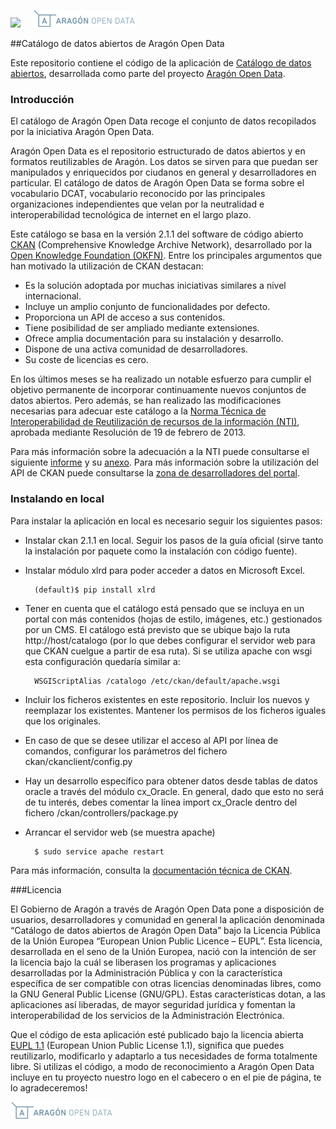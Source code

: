 
<img src="http://presupuesto.aragon.es/static/assets/logo-gobierno-aragon.png" height="28px" /><span>&nbsp;&nbsp;&nbsp;&nbsp;&nbsp;</span>![Logo Aragón Open Data](logoAragonOpenData.png)

##Catálogo de datos abiertos de Aragón Open Data

Este repositorio contiene el código de la aplicación de [Catálogo de datos abiertos][1], desarrollada como parte del proyecto [Aragón Open Data][2].

### Introducción
El catálogo de Aragón Open Data recoge el conjunto de datos recopilados por la iniciativa Aragón Open Data.

Aragón Open Data es el repositorio estructurado de datos abiertos y en formatos reutilizables de Aragón. Los datos se sirven para que puedan ser manipulados y enriquecidos por ciudanos en general y desarrolladores en particular. El catálogo de datos de Aragón Open Data se forma sobre el vocabulario DCAT, vocabulario reconocido por las principales organizaciones independientes que velan por la neutralidad e interoperabilidad tecnológica de internet en el largo plazo. 

Este catálogo se basa en la versión 2.1.1 del software de código abierto [CKAN][3] (Comprehensive Knowledge Archive Network), desarrollado por la [Open Knowledge Foundation (OKFN)][4]. Entre los principales argumentos que han motivado la utilización de CKAN destacan: 
* Es la solución adoptada por muchas iniciativas similares a nivel internacional.
* Incluye un amplio conjunto de funcionalidades por defecto.
* Proporciona un API de acceso a sus contenidos.
* Tiene posibilidad de ser ampliado mediante extensiones.
* Ofrece amplia documentación para su instalación y desarrollo.
* Dispone de una activa comunidad de desarrolladores. 
* Su coste de licencias es cero.

En los últimos meses se ha realizado un notable esfuerzo para cumplir el objetivo permanente de incorporar continuamente nuevos conjuntos de datos abiertos. Pero además, se han realizado las modificaciones necesarias para adecuar este catálogo a la [Norma Técnica de Interoperabilidad de Reutilización de recursos de la información (NTI)][5], aprobada mediante Resolución de 19 de febrero de 2013.

Para más información sobre la adecuación a la NTI puede consultarse el siguiente [informe][6] y su [anexo][7].
Para más información sobre la utilización del API de CKAN puede consultarse la [zona de desarrolladores del portal][8].

[1]: http://opendata.aragon.es/catalogo
[2]: http://opendata.aragon.es/
[3]: http://ckan.org
[4]: https://okfn.org/
[5]: http://www.boe.es/boe/dias/2013/03/04/pdfs/BOE-A-2013-2380.pdf
[6]: http://opendata.aragon.es/public/documentos/Informe_NTI_Aragon_OpenData_v31-01-14.pdf
[7]: http://opendata.aragon.es/public/documentos/AnexoI_Analisis_Metadatos_Aragon_OpenData_v31-01-14.pdf
[8]: http://opendata.aragon.es/portal/desarrolladores/api-ckan


### Instalando en local

Para instalar la aplicación en local es necesario seguir los siguientes pasos:

* Instalar ckan 2.1.1 en local. Seguir los pasos de la guía oficial (sirve tanto la instalación por paquete como la instalación con código fuente).

* Instalar módulo xlrd para poder acceder a datos en Microsoft Excel.

        (default)$ pip install xlrd

* Tener en cuenta que el catálogo está pensado que se incluya en un portal con más contenidos (hojas de estilo, imágenes, etc.) gestionados por un CMS. El catálogo está previsto que se ubique bajo la ruta http://host/catalogo (por lo que debes configurar el servidor web para que CKAN cuelgue a partir de esa ruta). Si se utiliza apache con wsgi esta configuración quedaría similar a:

        WSGIScriptAlias /catalogo /etc/ckan/default/apache.wsgi

* Incluir los ficheros existentes en este repositorio.  Incluir los nuevos y reemplazar los existentes. Mantener los permisos de los ficheros iguales que los originales.

* En caso de que se desee utilizar el acceso al API por línea de comandos, configurar los parámetros del fichero ckan/ckanclient/config.py

* Hay un desarrollo específico para obtener datos desde tablas de datos oracle a través del módulo cx_Oracle. En general, dado que esto no será de tu interés, debes comentar la línea import cx_Oracle dentro del fichero /ckan/controllers/package.py

* Arrancar el servidor web (se muestra apache)

        $ sudo service apache restart

Para más información, consulta la [documentación técnica de CKAN](http://docs.ckan.org/en/ckan-2.1.1/installing.html).

###Licencia

El Gobierno de Aragón a través de Aragón Open Data pone a disposición de usuarios, desarrolladores y comunidad en general la aplicación denominada “Catálogo de datos abiertos de Aragón Open Data” bajo la Licencia Pública de la Unión Europea “European Union Public Licence – EUPL”. Esta licencia, desarrollada en el seno de la Unión Europea, nació con la intención de ser la licencia bajo la cuál se liberasen los programas y aplicaciones desarrolladas por la Administración Pública y con la característica específica de ser compatible con otras licencias denominadas libres, como la GNU General Public License (GNU/GPL). Estas características dotan, a las aplicaciones así liberadas, de mayor seguridad jurídica y fomentan la interoperabilidad de los servicios de la Administración Electrónica.

Que el código de esta aplicación esté publicado bajo la licencia abierta [EUPL 1.1][9999] (European Union Public License 1.1), significa que puedes reutilizarlo, modificarlo y adaptarlo a tus necesidades de forma totalmente libre. Si utilizas el código, a modo de reconocimiento a Aragón Open Data incluye en tu proyecto nuestro logo en el cabecero o en el pie de página, te lo agradeceremos!

![Logo Aragón Open Data](logoAragonOpenData.png)

[9999]: https://joinup.ec.europa.eu/software/page/eupl
